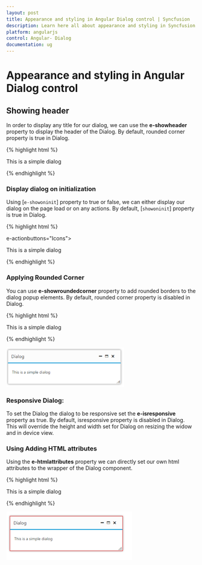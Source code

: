 ```yaml
---
layout: post
title: Appearance and styling in Angular Dialog control | Syncfusion
description: Learn here all about appearance and styling in Syncfusion Angular Dialog control, its elements, and more.
platform: angularjs
control: Angular- Dialog
documentation: ug
---
```


# Appearance and styling in Angular Dialog control

## Showing header

In order to display any title for our dialog, we can use the **e-showheader** property to display the header of the Dialog. By default, rounded corner property is true in Dialog.	

{% highlight html %}


<div id="dialog" ej-dialog e-title="Dialog" e-showheader="false"  e-actionbuttons="Icons">
          <p>This is a simple dialog</p>
    </div>



{% endhighlight %}

### Display dialog on initialization

Using [`e-showoninit`] property to true or false, we can either display our dialog on the page load or on any actions. By default, [`showoninit`] property is true in Dialog.

{% highlight html %}


<div id="dialog" ej-dialog e-title="Dialog" e-showoninit="false">  e-actionbuttons="Icons">
          <p>This is a simple dialog</p>
    </div>


{% endhighlight %}

### Applying Rounded Corner

You can use **e-showroundedcorner** property to add rounded borders to the dialog popup elements. By default, rounded corner property is disabled in Dialog.

{% highlight html %}


<div id="dialog" ej-dialog e-title="Dialog" e-showroundedcorneroninit="trufalse"  e-actionbuttons="Icons">
          <p>This is a simple dialog</p>
    </div>


{% endhighlight %}



![Applying Rounded Corner](appearance-and-styling_images\applying-rounded-corner_img1.png)

### Responsive Dialog:

To set the Dialog the dialog to be responsive set the **e-isresponsive** property as true. By default, isresponsive property is disabled in Dialog. This will override the height and width set for Dialog on resizing the widow and in device view.

### Using Adding HTML attributes

Using the **e-htmlattributes** property we can directly set our own html attributes to the wrapper of the Dialog component.

{% highlight html %}


 <div id="dialog" ej-dialog e-title="Dialog" e-htmlattributes="attributes">
        <p>This is a simple dialog</p>
    </div>
    <script>
        angular.module('dialogApp', ['ejangular'])
         .controller('DialogCtrl', function ($scope) {
             $scope.attributes = {
                 class: "my-class", style: "border:1px solid red"
             }
         });
    </script>


{% endhighlight %}

![Responsive Dialog](appearance-and-styling_images\using-adding-html-attributes_img1.png)

